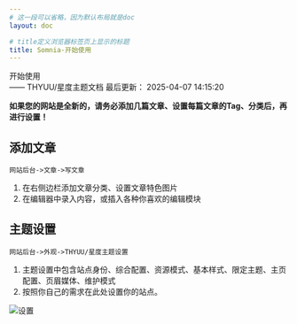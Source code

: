 ```yaml
---
# 这一段可以省略，因为默认布局就是doc
layout: doc

# title定义浏览器标签页上显示的标题
title: Somnia-开始使用
---
```

<div class="title-wrapper">
   <div class="page-title">开始使用</div>
   <div class="post-title">—— THYUU/星度主题文档
      <span class="lastModifyTime">
          <i class="fa-regular fa-clock"></i> 最后更新： 2025-04-07 14:15:20
      </span>
   </div>
</div>

**如果您的网站是全新的，请务必添加几篇文章、设置每篇文章的Tag、分类后，再进行设置！**

## 添加文章

`网站后台->文章->写文章`

1. 在右侧边栏添加文章分类、设置文章特色图片
2. 在编辑器中录入内容，或插入各种你喜欢的编辑模块

## 主题设置

`网站后台->外观->THYUU/星度主题设置`

1. 主题设置中包含站点身份、综合配置、资源模式、基本样式、限定主题、主页配置、页眉媒体、维护模式
2. 按照你自己的需求在此处设置你的站点。

![设置](./assets/1744010604972.avif)
